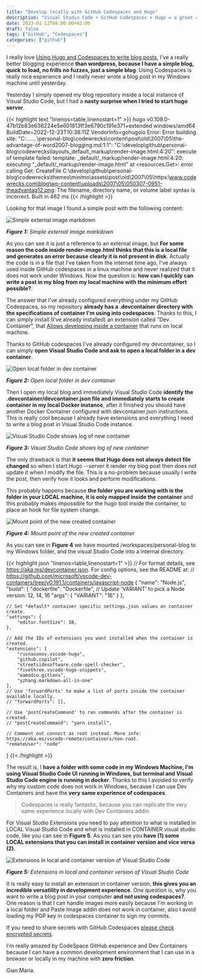 ```yaml
---
title: "Develop locally with GitHub Codespaces and Hugo"
description: "Visual Studio Code + GitHub Codespaces + Hugo = a great combination to write blog post"
date: 2023-01-12T08:00:00+02:00
draft: false
tags: ["GitHub", "Codespaces"]
categories: ["github"]
---
```


I really love [Using Hugo and Codespaces to write blog posts](https://www.codewrecks.com/post/github/codespaces-hugo/), I've a really better blogging experience **than wordpress, because I have a simple blog, quick to load, no frills no fuzzes, just a simple blog**. Using Codespaces is really nice experience and I really never wrote a blog post in my Windows machine until yesterday.

Yesterday I simply opened my blog repository inside a local instance of Visual Studio Code, but I had a **nasty surprise when I tried to start hugo server**.

{{< highlight text "linenos=table,linenostart=1" >}}
hugo v0.109.0-47b12b83e636224e5e601813ff3e6790c191e371+extended windows/amd64 BuildDate=2022-12-23T10:38:11Z VendorInfo=gohugoio
Error: Error building site: "C:\...\....\personal-blog\codewrecks\content\post\old\2007\05\the-advantage-of-word2007-blogging.md:1:1": "C:\develop\github\personal-blog\codewrecks\layouts\_default\_markup\render-image.html:4:20": execute of template failed: template: _default/_markup/render-image.html:4:20: executing "_default/_markup/render-image.html" at <resources.Get>: error calling Get: CreateFile C:\develop\github\personal-blog\codewrecks\themes\minimo\assets\post\old\2007\05\https:\www.codewrecks.com\blog\wp-content\uploads\2007\05\050307-0951-theadvantag12.png: The filename, directory name, or volume label syntax is incorrect.
Built in 462 ms
{{< /highlight >}}

Looking for that image I found a simple post with the following content:

![Simple external image markdown](../images/markdown-external-image.png)

***Figure 1:*** *Simple external image markdown*

As you can see it is just a reference to an external image, but **For some reason the code inside render-image.html thinks that this is a local file and generates an error because clearly it is not present in disk**. Actually the code is in a file that I've taken from the internet time ago, I've always used inside GitHub codespaces in a linux machine and never realized that it does not work under Windows. Now the question is: **how can I quickly can write a post in my blog from my local machine with the minimum effort possible?**. 

The answer that I've already configured everything under my GitHub Codespaces, so my repository **already has a .devcontainer directory with the specifications of container I'm using into codespaces**. Thanks to this, I can simply install (I've already installed) an extension called "Dev Container", that [Allows developing inside a container](https://code.visualstudio.com/docs/devcontainers/containers) that runs on local machine.

Thanks to GitHub codespaces I've already configured my devcontainer, so I can simply **open Visual Studio Code and ask to open a local folder in a dev container**.

![Open local folder in dev container](../images/open-in-dev-container.png)

***Figure 2:*** *Open local folder in dev container*

Then I open my local blog and immediately Visual Studio Code **identify the .devcontainer/devcontainer.json file and immediately starts to create container in my local Docker instance**, after it finished you should have another Docker Container configured with devcontainer.json instructions. This is really cool because I already have extensions and everything I need to write a blog post in Visual Studio Code instance. 

![Visual Studio Code shows log of new container](../images/dev-container-starting.png)

***Figure 3:*** *Visual Studio Code shows log of new container*

The only drawback is that **it seems that Hugo does not always detect file changed** so when I start Hugo --server it render my blog post then does not update it when I modify the file. This is a no-problem because usually I write the post, then verify how it looks and perform modifications.

This probably happens because **the folder you are working with is the folder in your LOCAL machine, it is only mapped inside the container** and this probably makes impossible for the hugo tool inside the container, to place an hook for file system change. 

![Mount point of the new created container](../images/mount-in-container.png)

***Figure 4:*** *Mount point of the new created container*

As you can see in **Figure 4** we have mounted /workspaces/personal-blog to my Windows folder, and the visual Studio Code into a internal directory. 

{{< highlight json "linenos=table,linenostart=1" >}}
// For format details, see https://aka.ms/devcontainer.json. For config options, see the README at:
// https://github.com/microsoft/vscode-dev-containers/tree/v0.191.1/containers/javascript-node
{
	"name": "Node.js",
	"build": {
		"dockerfile": "Dockerfile",
		// Update 'VARIANT' to pick a Node version: 12, 14, 16
		"args": { "VARIANT": "16" }
	},

	// Set *default* container specific settings.json values on container create.
	"settings": {
		"editor.fontSize": 18,
	},

	// Add the IDs of extensions you want installed when the container is created.
	"extensions": [
		"rusnasonov.vscode-hugo",
		"github.copilot",
		"streetsidesoftware.code-spell-checker",
		"fivethree.vscode-hugo-snippets",
		"eamodio.gitlens",
		"yzhang.markdown-all-in-one"
	],
	// Use 'forwardPorts' to make a list of ports inside the container available locally.
	// "forwardPorts": [],

	// Use 'postCreateCommand' to run commands after the container is created.
	// "postCreateCommand": "yarn install",

	// Comment out connect as root instead. More info: https://aka.ms/vscode-remote/containers/non-root.
	"remoteUser": "node"
}
{{< /highlight >}}

The result is, I **have a folder with some code in my Windows Machine, I'm using Visual Studio Code UI running in Windows, but terminal and Visual Studio Code engine is running in docker**. Thanks to this I avoided to verify why my custom code does not work in Windows, because I can use Dev Containers and have the **very same experience of codespaces**.

> Codespaces is really fantastic, because you can replicate the very same experience locally with Dev Containers addin.

For Visual Studio Extensions you need to pay attention to what is installed in LOCAL Visual Studio Code and what is installed in CONTAINER visual studio code, like you can see in **Figure 5**. As you can see you **have (1) some LOCAL extensions that you can install in container version and vice versa (2).**

![Extensions in local and container version of Visual Studio Code](../images/dev-containers-extensions.png)

***Figure 5:*** *Extensions in local and container version of Visual Studio Code*

It is really easy to install an extension in container version, **this gives you an incredible versatility in development experience**. One question is, why you want to write a blog post in your computer **and not using codespaces?**. One reason is that I can handle images more easily because I'm working in a local folder and Paste Image addin does not work in container, also I avoid loading my PGP key in codespaces container to sign my commits.

If you need to share secrets with GitHub Codespaces [please check encrypted secrets](https://docs.github.com/en/enterprise-cloud@latest/codespaces/managing-your-codespaces/managing-encrypted-secrets-for-your-codespaces).

I'm really amazed by CodeSpace GitHub experience and Dev Containers because I can have a common development environment that I can use in a browser or locally in my machine with **zero friction**.

Gian Maria.




